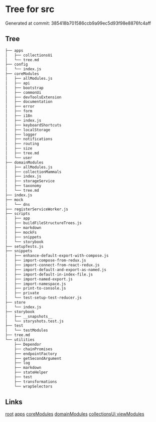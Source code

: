 # Tree for src
Generated at commit: 385418b701586ccb9a99ec5d93f98e8876fc4aff
## Tree
```bash
├── apps
│   ├── collectionsUi
│   └── tree.md
├── config
│   └── index.js
├── coreModules
│   ├── allModules.js
│   ├── api
│   ├── bootstrap
│   ├── commonUi
│   ├── devToolsExtension
│   ├── documentation
│   ├── error
│   ├── form
│   ├── i18n
│   ├── index.js
│   ├── keyboardShortcuts
│   ├── localStorage
│   ├── logger
│   ├── notifications
│   ├── routing
│   ├── size
│   ├── tree.md
│   └── user
├── domainModules
│   ├── allModules.js
│   ├── collectionMammals
│   ├── index.js
│   ├── storageService
│   ├── taxonomy
│   └── tree.md
├── index.js
├── mock
│   └── dns
├── registerServiceWorker.js
├── scripts
│   ├── app
│   ├── buildFileStructureTrees.js
│   ├── markdown
│   ├── mockFs
│   ├── snippets
│   └── storybook
├── setupTests.js
├── snippets
│   ├── enhance-default-export-with-compose.js
│   ├── import-compose-from-redux.js
│   ├── import-connect-from-react-redux.js
│   ├── import-default-and-export-as-named.js
│   ├── import-default-in-index-file.js
│   ├── import-named-export.js
│   ├── import-namespace.js
│   ├── print-to-console.js
│   ├── private
│   └── test-setup-test-reducer.js
├── store
│   └── index.js
├── storybook
│   ├── __snapshots__
│   └── storyshots.test.js
├── test
│   └── testModules
├── tree.md
└── utilities
    ├── Dependor
    ├── chainPromises
    ├── endpointFactory
    ├── getSecondArgument
    ├── log
    ├── markdown
    ├── stateHelper
    ├── test
    ├── transformations
    └── wrapSelectors

```

## Links
[root](../tree.md)
[apps](apps/tree.md)
[coreModules](coreModules/tree.md)
[domainModules](domainModules/tree.md)
[collectionsUi viewModules](apps/collectionsUi/viewModules/tree.md)